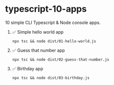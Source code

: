 # typescript-10-apps

10 simple CLI Typescript & Node console apps.

1.  ✅ Simple hello world app

        npx tsc && node dist/01-hello-world.js

2.  ✅ Guess that number app

        npx tsc && node dist/02-guess-that-number.js

3.  ✅ Birthday app

        npx tsc && node dist/03-birthday.js
